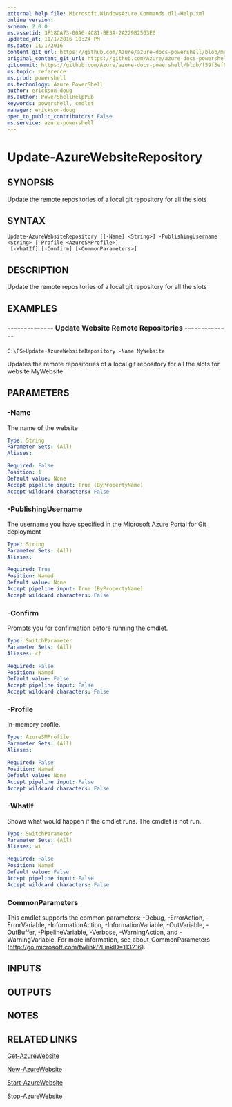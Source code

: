 ```yaml
---
external help file: Microsoft.WindowsAzure.Commands.dll-Help.xml
online version: 
schema: 2.0.0
ms.assetid: 3F18CA73-00A6-4C81-BE3A-2A229B2503E0
updated_at: 11/1/2016 10:24 PM
ms.date: 11/1/2016
content_git_url: https://github.com/Azure/azure-docs-powershell/blob/master/azureps-cmdlets-docs/ServiceManagement/Azure.Compute/v1.6.1/Update-AzureWebsiteRepository.md
original_content_git_url: https://github.com/Azure/azure-docs-powershell/blob/master/azureps-cmdlets-docs/ServiceManagement/Azure.Compute/v1.6.1/Update-AzureWebsiteRepository.md
gitcommit: https://github.com/Azure/azure-docs-powershell/blob/f59f3ef60bc592383812213e69fd77ba950759ed/azureps-cmdlets-docs/ServiceManagement/Azure.Compute/v1.6.1/Update-AzureWebsiteRepository.md
ms.topic: reference
ms.prod: powershell
ms.technology: Azure PowerShell
author: erickson-doug
ms.author: PowerShellHelpPub
keywords: powershell, cmdlet
manager: erickson-doug
open_to_public_contributors: False
ms.service: azure-powershell
---
```


# Update-AzureWebsiteRepository

## SYNOPSIS
Update the remote repositories of a local git repository for all the slots

## SYNTAX

```
Update-AzureWebsiteRepository [[-Name] <String>] -PublishingUsername <String> [-Profile <AzureSMProfile>]
 [-WhatIf] [-Confirm] [<CommonParameters>]
```

## DESCRIPTION
Update the remote repositories of a local git repository for all the slots

## EXAMPLES

### --------------  Update Website Remote Repositories --------------
```
C:\PS>Update-AzureWebsiteRepository -Name MyWebsite
```

Updates the remote repositories of a local git repository for all the slots for website MyWebsite

## PARAMETERS

### -Name
The name of the website

```yaml
Type: String
Parameter Sets: (All)
Aliases: 

Required: False
Position: 1
Default value: None
Accept pipeline input: True (ByPropertyName)
Accept wildcard characters: False
```

### -PublishingUsername
The username you have specified in the Microsoft Azure Portal for Git deployment

```yaml
Type: String
Parameter Sets: (All)
Aliases: 

Required: True
Position: Named
Default value: None
Accept pipeline input: True (ByPropertyName)
Accept wildcard characters: False
```

### -Confirm
Prompts you for confirmation before running the cmdlet.

```yaml
Type: SwitchParameter
Parameter Sets: (All)
Aliases: cf

Required: False
Position: Named
Default value: False
Accept pipeline input: False
Accept wildcard characters: False
```

### -Profile
In-memory profile.

```yaml
Type: AzureSMProfile
Parameter Sets: (All)
Aliases: 

Required: False
Position: Named
Default value: None
Accept pipeline input: False
Accept wildcard characters: False
```

### -WhatIf
Shows what would happen if the cmdlet runs.
The cmdlet is not run.

```yaml
Type: SwitchParameter
Parameter Sets: (All)
Aliases: wi

Required: False
Position: Named
Default value: False
Accept pipeline input: False
Accept wildcard characters: False
```

### CommonParameters
This cmdlet supports the common parameters: -Debug, -ErrorAction, -ErrorVariable, -InformationAction, -InformationVariable, -OutVariable, -OutBuffer, -PipelineVariable, -Verbose, -WarningAction, and -WarningVariable. For more information, see about_CommonParameters (http://go.microsoft.com/fwlink/?LinkID=113216).

## INPUTS

## OUTPUTS

## NOTES

## RELATED LINKS

[Get-AzureWebsite](xref:ServiceManagement/Azure.Compute/v1.6.1/Get-AzureWebsite.md)

[New-AzureWebsite](xref:ServiceManagement/Azure.Compute/v1.6.1/New-AzureWebsite.md)

[Start-AzureWebsite](xref:ServiceManagement/Azure.Compute/v1.6.1/Start-AzureWebsite.md)

[Stop-AzureWebsite](xref:ServiceManagement/Azure.Compute/v1.6.1/Stop-AzureWebsite.md)


